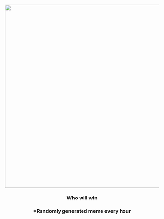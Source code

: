 <p align="center">
        <img src="https://i.redd.it/9um5mqbi58391.gif" width="600" height="600">
        </p>
        <h3 align="center">Who will win</h3>
        <h3 align="center">*Randomly generated meme every hour</h3>
    